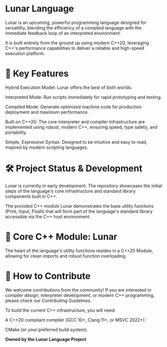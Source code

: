 # Lunar Language

Lunar is an upcoming, powerful programming language designed for versatility, blending the efficiency of a compiled language with the immediate feedback loop of an interpreted environment.

It is built entirely from the ground up using modern C++20, leveraging C++'s performance capabilities to deliver a reliable and high-speed execution platform.

# 🚀 Key Features
Hybrid Execution Model: Lunar offers the best of both worlds.

Interpreted Mode: Run scripts immediately for rapid prototyping and testing.

Compiled Mode: Generate optimized machine code for production deployment and maximum performance.

Built on C++20: The core interpreter and compiler infrastructure are implemented using robust, modern C++, ensuring speed, type safety, and portability.

Simple, Expressive Syntax: Designed to be intuitive and easy to read, inspired by modern scripting languages.

# 🛠️ Project Status & Development
Lunar is currently in early development. The repository showcases the initial steps of the language's core infrastructure and standard library components built in C++.

The provided C++ module Lunar demonstrates the base utility functions (Print, Input, Flush) that will form part of the language's standard library accessible via the C++ host environment.

# 📁 Core C++ Module: Lunar
The heart of the language's utility functions resides in a C++20 Module, allowing for clean imports and robust function overloading.

# 🚀 How to Contribute
We welcome contributions from the community! If you are interested in compiler design, interpreter development, or modern C++ programming, please check our Contributing Guidelines.

To build the current C++ infrastructure, you will need:

A C++20 compliant compiler (GCC 10+, Clang 11+, or MSVC 2022+).'

CMake (or your preferred build system).

**Owned by the Lunar Language Project**
